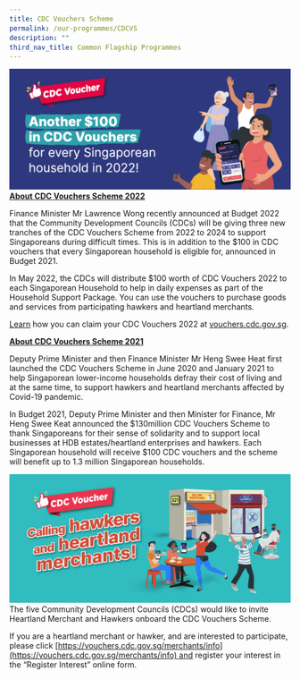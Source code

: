 ```yaml
---
title: CDC Vouchers Scheme
permalink: /our-programmes/CDCVS
description: ""
third_nav_title: Common Flagship Programmes
---
```

![CDC Vouchers Common Flagship Programme](/images/Common%20Flagship%20Progs/resident%20banner%20without%20button.png)<br>
<strong><u>About CDC Vouchers Scheme 2022</u></Strong>

Finance Minister Mr Lawrence Wong recently announced at Budget 2022 that the Community Development Councils (CDCs) will be giving three new tranches of the CDC Vouchers Scheme from 2022 to 2024 to support Singaporeans during difficult times. This is in addition to the $100 in CDC vouchers that every Singaporean household is eligible for, announced in Budget 2021.

In May 2022, the CDCs will distribute $100 worth of CDC Vouchers 2022 to each Singaporean Household to help in daily expenses as part of the Household Support Package. You can use the vouchers to purchase goods and services from participating hawkers and heartland merchants.

[Learn](https://vouchers.cdc.gov.sg/residents/info) how you can claim your CDC Vouchers 2022 at [vouchers.cdc.gov.sg](http://vouchers.cdc.gov.sg/).

<Strong><u>About CDC Vouchers Scheme 2021</u></strong>

Deputy Prime Minister and then Finance Minister Mr Heng Swee Heat first launched the CDC Vouchers Scheme in June 2020 and January 2021 to help Singaporean lower-income households defray their cost of living and at the same time, to support hawkers and heartland merchants affected by Covid-19 pandemic.

In Budget 2021, Deputy Prime Minister and then Minister for Finance, Mr Heng Swee Keat announced the $130million CDC Vouchers Scheme to thank Singaporeans for their sense of solidarity and to support local businesses at HDB estates/heartland enterprises and hawkers. Each Singaporean household will receive $100 CDC vouchers and the scheme will benefit up to 1.3 million Singaporean households.

![cdc vouchers merchants](/images/Common%20Flagship%20Progs/CDCV%20Merchants.png)
The five Community Development Councils (CDCs) would like to invite Heartland Merchant and Hawkers onboard the CDC Vouchers Scheme.  
  
If you are a heartland merchant or hawker, and are interested to participate, please click [https://vouchers.cdc.gov.sg/merchants/info](https://vouchers.cdc.gov.sg/merchants/info) and register your interest in the “Register Interest” online form.